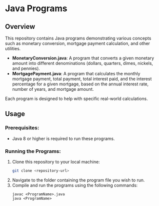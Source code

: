 # Java Programs

## Overview

This repository contains Java programs demonstrating various concepts such as monetary conversion, mortgage payment calculation, and other utilities.

- **MonetaryConversion.java**: A program that converts a given monetary amount into different denominations (dollars, quarters, dimes, nickels, and pennies).
- **MortgagePayment.java**: A program that calculates the monthly mortgage payment, total payment, total interest paid, and the interest percentage for a given mortgage, based on the annual interest rate, number of years, and mortgage amount.

Each program is designed to help with specific real-world calculations.

## Usage

### Prerequisites:
- Java 8 or higher is required to run these programs.

### Running the Programs:

1. Clone this repository to your local machine:
   ```bash
   git clone <repository-url>
   ```
2. Navigate to the folder containing the program file you wish to run.
3. Compile and run the programs using the following commands:
     ```
     javac <ProgramName>.java
     java <ProgramName>
     ```
